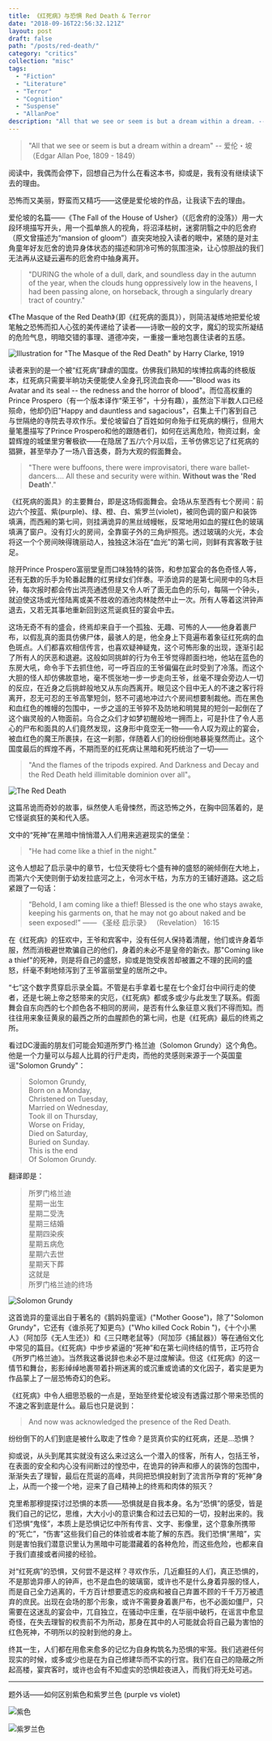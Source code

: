 ```yaml
---
title: 《红死病》与恐惧 Red Death & Terror
date: "2018-09-16T22:56:32.121Z"
layout: post
draft: false
path: "/posts/red-death/"
category: "critics"
collection: "misc"
tags:
  - "Fiction"
  - "Literature"
  - "Terror"
  - "Cognition"
  - "Suspense"
  - "AllanPoe"
description: "All that we see or seem is but a dream within a dream. -- Edgar Allan Poe, 1809 - 1849"
---
```


>"All that we see or seem is but a dream within a dream" -- 爱伦・坡 （Edgar Allan Poe, 1809 - 1849）

阅读中，我偶而会停下，回想自己为什么在看这本书，抑或是，我有没有继续读下去的理由。

恐怖而又美丽，野蛮而又精巧——这便是爱伦坡的作品，让我读下去的理由。

爱伦坡的名篇——《The Fall of the House of Usher》（《厄舍府的没落》）用一大段环境描写开头，用一个孤单旅人的视角，将沼泽枯树，迷雾阴翳之中的厄舍府（原文曾描述为“mansion of gloom”）直突突地投入读者的眼中，紧随的是对主角童年好友厄舍的诡异身体状态的描述和阴冷可怖的氛围渲染，让心惊胆战的我们无法再从这疑云遍布的厄舍府中抽身离开。

> "DURING the whole of a dull, dark, and soundless day in the autumn of the year, when the clouds hung oppressively low in the heavens, I had been passing alone, on horseback, through a singularly dreary tract of country."

《The Masque of the Red Death》（即《红死病的面具》），则简洁凝练地把爱伦坡笔触之恐怖而扣人心弦的美传递给了读者——诗歌一般的文字，魔幻的现实所凝结的危险气息，明暗交错的事理、道德冲突，一重接一重地包裹住读者的五感。

![Illustration for "The Masque of the Red Death" by Harry Clarke, 1919](https://upload-images.jianshu.io/upload_images/72299-4dfdc41b1e272e2a.png?imageMogr2/auto-orient/strip%7CimageView2/2/w/1240)


读者来到的是一个被“红死病”肆虐的国度。仿佛我们熟知的埃博拉病毒的终极版本，红死病只需要半晌功夫便能使人全身孔窍流血丧命——"Blood was its Avatar and its seal -- the redness and the horror of blood"。而位高权重的Prince Prospero（有一个版本译作“荣王爷”，十分有趣），虽然治下半数人口已经殒命，他却仍旧"Happy and dauntless and sagacious"，召集上千门客到自己与世隔绝的寺院去寻欢作乐。爱伦坡留白了百姓如何命殆于红死病的横行，但用大量笔墨描写了Prince Prospero和他的跟随者们，如何在远离危险，物资过剩，金碧辉煌的城堡里穷奢极欲——在隐居了五/六个月以后，王爷仿佛忘记了红死病的猖獗，甚至举办了一场八音迭奏，蔚为大观的假面舞会。

> "There were buffoons, there were improvisatori, there ware ballet-dancers.... All these and security were within. **Without was the 'Red Death'**."

《红死病的面具》的主要舞台，即是这场假面舞会。会场从东至西有七个房间：前边六个按蓝、紫(purple)、绿、橙、白、紫罗兰(violet)，被同色调的窗户和装饰填满，而西厢的第七间，则挂满诡异的黑丝绒幔帐，反常地用如血的猩红色的玻璃填满了窗户。没有灯火的房间，全靠窗子外的三角炉照亮。透过玻璃的火光，本会将这一个个房间映得瑰丽动人，独独这沐浴在“血光”的第七间，则鲜有宾客敢于驻足。

除开Prince Prospero富丽堂皇而口味独特的装饰，和参加宴会的各色奇怪人等，还有无数的乐手为轮番起舞的红男绿女们伴奏。平添诡异的是第七间房中的乌木巨钟，每次报时都会传出洪亮通透但是又令人听了面无血色的乐句，每隔一个钟头，就迫使这场或光怪陆离或美不胜收的酒池肉林陡然中止一次。所有人等着这洪钟声退去，又若无其事地重新回到这荒诞疯狂的宴会中去。

这场无奇不有的盛会，终焉却来自于一个孤独、无趣、可怖的人——他身着裹尸布，以假乱真的面具仿佛尸体，最骇人的是，他全身上下竟遍布着象征红死病的血色斑点。人们都喜欢相信传言，也喜欢疑神疑鬼，这个可怖形象的出现，逐渐引起了所有人的厌恶和退避。这般如同挑衅的行为令王爷觉得颜面扫地，他站在蓝色的东房大吼，命令手下去抓住他，可一呼百应的王爷偏偏在此时受到了冷落。而这个大胆的怪人却仿佛故意地，毫不慌张地一步一步走向王爷，丝毫不理会旁边人一切的反应，在近身之后挑衅般地又从东向西离开。眼见这个目中无人的不速之客行将离开，忍无可忍的王爷高擎短剑，怒不可遏地冲过六个房间想要制裁他。而在黑色和血红色的帷幔的包围中，一步之遥的王爷猝不及防地和明晃晃的短剑一起倒在了这个幽灵般的人物面前。乌合之众们才如梦初醒般地一拥而上，可是扑住了令人恶心的尸布和面具的人们竟然发现，这身形中竟空无一物——令人叹为观止的宴会，被血红色的魔王所裹挟，在这一刹那，伴随着人们的纷纷倒地暴毙戛然而止。这个国度最后的辉煌不再，不期而至的红死病让黑暗和死朽统治了一切——

> "And the flames of the tripods expired. And Darkness and Decay and the Red Death held illimitable dominion over all"。

![The Red Death](https://upload-images.jianshu.io/upload_images/72299-e0fe16d4b1b1082f.png?imageMogr2/auto-orient/strip%7CimageView2/2/w/1240)

这篇吊诡而奇妙的故事，纵然使人毛骨悚然，而这恐怖之外，在胸中回荡着的，是它怪诞疯狂的美和代入感。

文中的“死神”在黑暗中悄悄潜入人们用来逃避现实的堡垒：

> "He had come like a thief in the night."

这令人想起了启示录中的章节，七位天使将七个盛有神的盛怒的碗倾倒在大地上，而第六个天使则倒于幼发拉底河之上，令河水干枯，为东方的王铺好道路。这之后紧跟了一句话：

> “Behold, I am coming like a thief! Blessed is the one who stays awake, keeping his garments on, that he may not go about naked and be seen exposed!”
—— 《圣经 启示录》 （Revelation） 16:15

在《红死病》的狂欢中，王爷和宾客中，没有任何人保持着清醒，他们或许身着华服，然而消极避世欺骗自己的他们，身着的未必不是皇帝的新衣。那"Coming like a thief"的死神，则是将自己的盛怒，抑或是饱受疾苦却被置之不理的民间的盛怒，纤毫不剩地倾泻到了王爷富丽堂皇的居所之中。

“七”这个数字贯穿启示录全篇。不管是右手拿着七星在七个金灯台中间行走的使者，还是七碗上帝之怒带来的灾厄，《红死病》都或多或少与此发生了联系。假面舞会自东向西的七个颜色各不相同的房间，是否有什么象征意义我们不得而知。而往往用来象征黄泉的最西之所的血腥颜色的第七间，也是《红死病》最后的终焉之所。

看过DC漫画的朋友们可能会知道所罗门·格兰迪（Solomon Grundy）这个角色。他是一个力量可以与超人比肩的行尸走肉，而他的灵感则来源于一个英国童谣"Solomon Grundy"：

>Solomon Grundy,<br/>
>Born on a Monday,<br/>
>Christened on Tuesday,<br/>
>Married on Wednesday,<br/>
>Took ill on Thursday,<br/>
>Worse on Friday,<br/>
>Died on Saturday,<br/>
>Buried on Sunday.<br/>
>This is the end<br/>
>Of Solomon Grundy.<br/>

翻译即是：

>所罗门格兰迪<br/>
星期一出生<br/>
星期二受洗<br/>
星期三结婚<br/>
星期四染疾<br/>
星期五病危<br/>
星期六去世<br/>
星期天下葬<br/>
这就是<br/>
所罗门格兰迪的终场<br/>

![Solomon Grundy](https://upload-images.jianshu.io/upload_images/72299-6f73575a295e7e74.png?imageMogr2/auto-orient/strip%7CimageView2/2/w/1240)


这首诡异的童谣出自于著名的《鹅妈妈童谣》("Mother Goose")，除了"Solomon Grundy"，它还有《谁杀死了知更鸟》("Who killed Cock Robin ")，《十个小黑人》（阿加莎《无人生还》）和《三只瞎老鼠等》（阿加莎《捕鼠器》）等在通俗文化中常见的篇目。《红死病》中步步紧逼的“死神”和在第七间终结的情节，正巧符合《所罗门格兰迪》。当然我这番说辞也未必不是过度解读。但这《红死病》的这一情节和舞台，影影绰绰地裹带着扑朔迷离的或沉重或诡谲的文化因子，着实是更为作品蒙上了一层恐怖奇幻的色彩。

《红死病》中令人细思恐极的一点是，至始至终爱伦坡没有透露过那个带来恐慌的不速之客到底是什么。最后也只是说到：

> And now was acknowledged the presence of the Red Death.

纷纷倒下的人们到底是被什么取走了性命？是货真价实的红死病，还是...恐惧？

抑或说，从头到尾其实就没有这么来过这么一个潜入的怪客，所有人，包括王爷，在表面的安全和内心没有间断过的惶恐中，在诡异的钟声和瘆人的装饰的包围中，渐渐失去了理智，最后在荒诞的高峰，共同把恐惧投射到了流言所孕育的“死神”身上，从而一个接一个地，迎来了自己精神上的终焉和肉体的殒灭？

克里希那穆提探讨过恐惧的本质——恐惧就是自我本身。名为“恐惧”的感受，皆是我们自己的记忆，思维，大大小小的意识集合和过去已知的一切，投射出来的。我们恐惧“鬼怪”，本质上是恐惧记忆中所有传言、文字、影像里，这个意象所携带的“死亡”，“伤害”这些我们自己的体验或者本能了解的东西。我们恐惧“黑暗”，实则是害怕我们潜意识里认为黑暗中可能潜藏着的各种危险，而这些危险，也都来自于我们直接或者间接的经验。

对“红死病”的恐惧，又何尝不是这样？寻欢作乐，几近癫狂的人们，真正恐惧的，不是那诡异瘆人的钟声，也不是血色的玻璃窗，或许也不是什么身着异服的怪人，而是自己全力逃离的，千方百计想要遗忘的疫病和被自己弃置不顾的千千万万被遗弃的庶民。出现在会场的那个形象，或许不需要身着裹尸布，也不必面如僵尸，只需要在这迷乱的宴会中，兀自独立，在骚动中庄重，在华丽中破朽，在谣言中愈显奇怪，在失去理智的权贵前不为所动，那身在其中的人可能就会将自己最为害怕的红色死神，不明所以的投射到他的身上。

终其一生，人们都在用愈来愈多的记忆为自身构筑名为恐惧的牢笼。我们逃避任何现实的时候，或多或少也是在为自己修建华而不实的行宫。我们在自己的隐蔽之所起高楼，宴宾客时，或许也会有不知虚实的恐惧趁夜进入，而我们将无处可逃。

-----

题外话——如何区别紫色和紫罗兰色 (purple vs violet)

![紫色](https://upload-images.jianshu.io/upload_images/72299-f750d488f48b13e4.png?imageMogr2/auto-orient/strip%7CimageView2/2/w/1240)

![紫罗兰色](https://upload-images.jianshu.io/upload_images/72299-43ab67ba0340b0f9.png?imageMogr2/auto-orient/strip%7CimageView2/2/w/1240)








